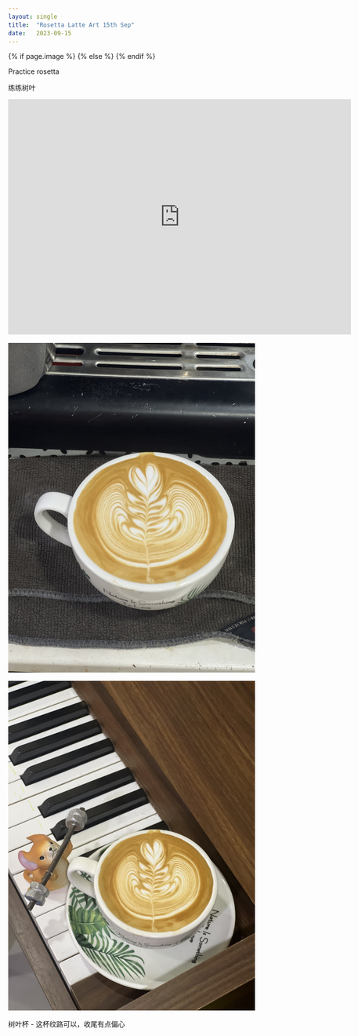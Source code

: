 ```yaml
---
layout: single
title:  "Rosetta Latte Art 15th Sep"
date:   2023-09-15
---
```

{% if page.image %}
  <meta property="og:image" content="/assets/img/2023/09/13/IMG_7544.jpg">
{% else %}
  <meta property="og:image" content="/assets/img/2023/09/13/IMG_7544.jpg">
{% endif %}

<meta property="og:description" content="Rosetta Latte Art 15th Sep" />


Practice rosetta

练练树叶



<div class="embed-container">
  <iframe
      src="https://www.youtube.com/embed/5rmM0TAtNuA"
      width="700"
      height="480"
      frameborder="0"
      allowfullscreen="true">
  </iframe>
</div>



![](/assets/img/2023/09/15/IMG_7618.jpg)

![](/assets/img/2023/09/15/IMG_7620.jpg)


树叶杯 - 这杯纹路可以，收尾有点偏心
